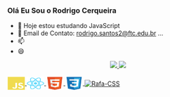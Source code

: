### Olá Eu Sou o Rodrigo Cerqueira


- 🌱 Hoje estou estudando JavaScript
- 💬 Email de Contato: rodrigo.santos2@ftc.edu.br ...
- 📫 
- 😄 


<div align="center">
  <a href="https://github.com/rodrigocerqueiras">
  <img height="180em" src="https://github-readme-stats.vercel.app/api?username=rodrigocerqueiras&show_icons=true&theme=dracula&include_all_commits=true&count_private=true"/>
  <img height="180em" src="https://github-readme-stats.vercel.app/api/top-langs/?username=Rodrigocerqueira&layout=compact&langs_count=7&theme=dracula"/>
</div>
<div style="display: inline_block"><br>
  <img align="center" alt="Rafa-Js" height="30" width="40" src="https://raw.githubusercontent.com/devicons/devicon/master/icons/javascript/javascript-plain.svg">
  <img align="center" alt="Rafa-React" height="30" width="40" src="https://raw.githubusercontent.com/devicons/devicon/master/icons/react/react-original.svg">
  <img align="center" alt="Rafa-HTML" height="30" width="40" src="https://raw.githubusercontent.com/devicons/devicon/master/icons/html5/html5-original.svg">
  <img align="center" alt="Rafa-CSS" height="30" width="40" src="https://raw.githubusercontent.com/devicons/devicon/master/icons/css3/css3-original.svg">
  <img align="center" alt="Rafa-CSS" height="30" width="40" src="https://img.shields.io/badge/PHP-777BB4?style=for-the-badge&logo=php&logoColor=white">

  
